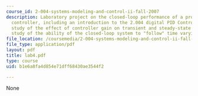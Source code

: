 ```yaml
---
course_id: 2-004-systems-modeling-and-control-ii-fall-2007
description: Laboratory project on the closed-loop performance of a proportional velocity
  controller, including an introduction to the 2.004 digital PID Controller, detailed
  study of the effect of controller gain on transient and steady-state behavior, and
  study of the ability of the closed-loop system to "follow" time varying commands.
file_location: /coursemedia/2-004-systems-modeling-and-control-ii-fall-2007/b1e6a8fa4d854e71dff68430ae3544f2_lab4.pdf
file_type: application/pdf
layout: pdf
title: lab4.pdf
type: course
uid: b1e6a8fa4d854e71dff68430ae3544f2

---
```

None